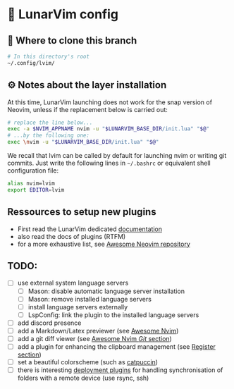 # 🌛 LunarVim config

## 📁 Where to clone this branch

```sh
# In this directory's root
~/.config/lvim/
```

## ⚙️ Notes about the layer installation

At this time, LunarVim launching does not work for the snap version of Neovim, unless if the
replacement below is carried out:
```sh
# replace the line below...
exec -a $NVIM_APPNAME nvim -u "$LUNARVIM_BASE_DIR/init.lua" "$@"
# ...by the following one:
exec \nvim -u "$LUNARVIM_BASE_DIR/init.lua" "$@"
```

We recall that lvim can be called by default for launching nvim or writing git commits. Just write
the following lines in `~/.bashrc` or equivalent shell configuration file:
```sh
alias nvim=lvim
export EDITOR=lvim
```

## Ressources to setup new plugins
- First read the LunarVim dedicated
[documentation](https://www.lunarvim.org/docs/configuration/plugins/example-configurations)
- also read the docs of plugins (RTFM)
- for a more exhaustive list, see [Awesome Neovim
repository](https://github.com/rockerBOO/awesome-neovim)

## TODO:

- [ ] use external system language servers
    - [ ] Mason: disable automatic language server installation
    - [ ] Mason: remove installed language servers
    - [ ] install language servers externally
    - [ ] LspConfig: link the plugin to the installed language servers
- [ ] add discord presence
- [ ] add a Markdown/Latex previewer (see [Awesome
  Nvim](https://github.com/rockerBOO/awesome-neovim#markdown-and-latex))
- [ ] add a git diff viewer (see [Awesome Nvim *Git*
  section](https://github.com/rockerBOO/awesome-neovim#git))
- [ ] add a plugin for enhancing the clipboard management (see [Register
  section](https://github.com/rockerBOO/awesome-neovim#register))
- [ ] set a beautiful colorscheme (such as [catpuccin](https://github.com/catppuccin/nvim))
- [ ] there is interesting [deployment
  plugins](https://github.com/rockerBOO/awesome-neovim#deployment) for handling synchronisation of
  folders with a remote device (use rsync, ssh)
